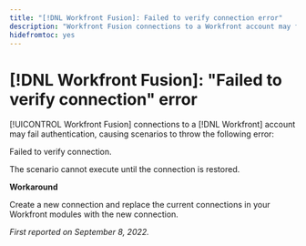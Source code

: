 ```yaml
---
title: "[!DNL Workfront Fusion]: Failed to verify connection error"
description: "Workfront Fusion connections to a Workfront account may fail authentication, causing scenarios to throw the following error: Failed to verify connection."
hidefromtoc: yes
---
```


# [!DNL Workfront Fusion]: "Failed to verify connection" error

[!UICONTROL Workfront Fusion] connections to a [!DNL Workfront] account may fail authentication, causing scenarios to throw the following error: 

Failed to verify connection.

The scenario cannot execute until the connection is restored.

**Workaround**

Create a new connection and replace the current connections in your Workfront modules with the new connection.

_First reported on September 8, 2022._

